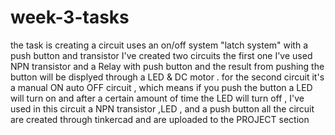 # week-3-tasks
the task is creating a circuit uses an on/off system "latch system" with a push button and transistor 
I've created two circuits the first one I've used NPN transistor and a Relay with push button and the result from pushing the button will be displyed through a LED & DC motor .
for the second circuit it's a manual ON auto OFF circuit , which means if you push the button a LED will turn on and after a certain amount of time the LED will turn off , I've used in this circuit a NPN transistor ,LED , and a push button 
all the circuit are created through tinkercad and are uploaded to the PROJECT section 
